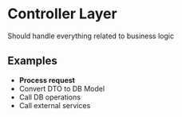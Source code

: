 # Controller Layer

Should handle everything related to business logic

## Examples

- **Process request**
- Convert DTO to DB Model
- Call DB operations
- Call external services
